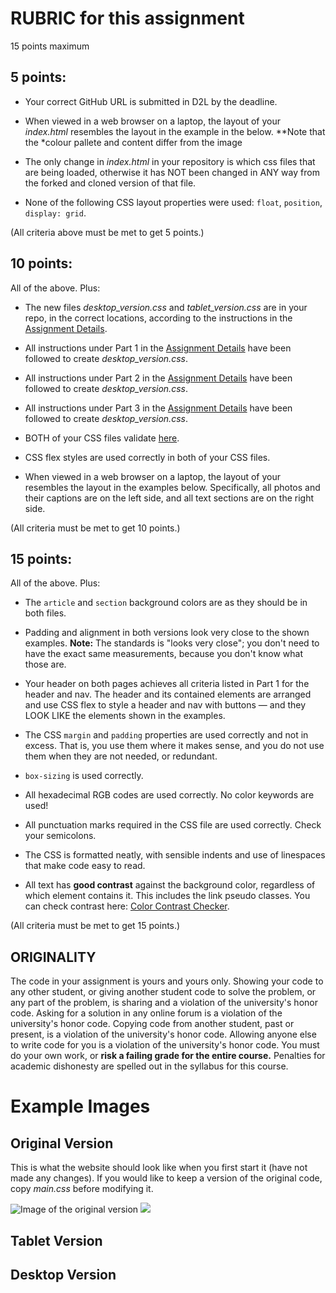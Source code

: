 # RUBRIC for this assignment

15 points maximum

## 5 points:

* Your correct GitHub URL is submitted in D2L by the deadline.

* When viewed in a web browser on a laptop, the layout of your *index.html* resembles the layout 
in the example in the below. **Note that the *colour pallete and content differ from the image

* The only change in *index.html* in your repository is which css files that are being loaded, otherwise 
it has NOT been changed in ANY way from the forked and cloned version of that file.

* None of the following CSS layout properties were used: `float`, `position`, `display: grid`.

(All criteria above must be met to get 5 points.)

## 10 points:

All of the above. Plus:

* The new files *desktop_version.css* and *tablet_version.css* are in your repo, in the correct locations, according to the instructions in the [Assignment Details](assignment_info/assignment.md).

* All instructions under Part 1 in the [Assignment Details](assignment_info/assignment.md) have been followed
to create *desktop_version.css*.

* All instructions under Part 2 in the [Assignment Details](assignment_info/assignment.md) have been followed
to create *desktop_version.css*.

* All instructions under Part 3 in the [Assignment Details](assignment_info/assignment.md) have been followed
to create *desktop_version.css*.

* BOTH of your CSS files validate [here](https://jigsaw.w3.org/css-validator/).

* CSS flex styles are used correctly in both of your CSS files.

* When viewed in a web browser on a laptop, the layout of your resembles the layout in the examples below. Specifically, all photos and their captions are on the left side, and all text sections are on the right side.

(All criteria must be met to get 10 points.)

## 15 points:

All of the above. Plus:

* The `article` and `section` background colors are as they should be in both files.

* Padding and alignment in both versions look very close to the shown examples. **Note:** The standards is "looks very close"; you don't need to have the exact same measurements, because you don't know what those are.

* Your header on both pages achieves all criteria listed in Part 1 for the header and nav. The header and its contained elements are arranged and use CSS flex to style a header and nav with buttons &mdash; and they LOOK LIKE the elements shown in the examples.

* The CSS `margin` and `padding` properties are used correctly and not in excess. That is, you use them where it makes sense, and you do not use them when they are not needed, or redundant.

* `box-sizing` is used correctly.

* All hexadecimal RGB codes are used correctly. No color keywords are used!

* All punctuation marks required in the CSS file are used correctly. Check your semicolons.

* The CSS is formatted neatly, with sensible indents and use of linespaces that make code easy to read.

* All text has **good contrast** against the background color, regardless of which element contains it. This includes the link pseudo classes. You can check contrast here: [Color Contrast Checker](https://webaim.org/resources/contrastchecker/).

(All criteria must be met to get 15 points.)

## ORIGINALITY

The code in your assignment is yours and yours only. Showing your code to any other student, or giving another student code to solve the problem, or any part of the problem, is sharing and 
a violation of the university's honor code. Asking for a solution in any online forum is a violation of the university's honor code. Copying code from another student, past or present, is a violation of the university's honor code. Allowing anyone else to write code for you is a violation of the university's honor code. You must do your own work, or **risk a failing grade for the entire course.** Penalties for academic dishonesty are spelled out in the syllabus for this course.


# Example Images

## Original Version
This is what the website should look like when you first start it (have not made any changes).  If you would 
like to keep a version of the original code, copy *main.css* before modifying it.

![Image of the original version](original_version.png)
<img src="original_version.png" weight="150px;">

## Tablet Version

## Desktop Version
